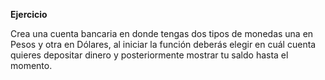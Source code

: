 **Ejercicio**

Crea una cuenta bancaria en donde tengas dos tipos de monedas una en Pesos y otra en Dólares, al iniciar la función deberás elegir en cuál cuenta quieres depositar dinero y posteriormente mostrar tu saldo hasta el momento.
